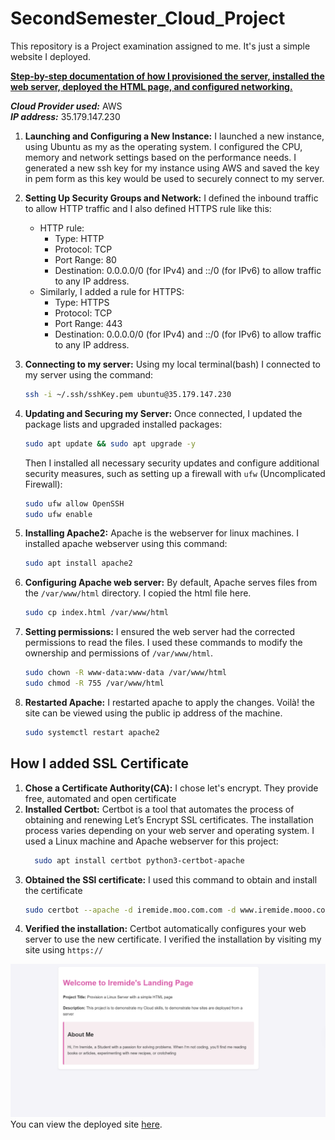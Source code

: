 # SecondSemester_Cloud_Project
This repository is a Project examination assigned to me. It's just a simple website I deployed.

**<u>Step-by-step documentation of how I provisioned the server, installed the web server, deployed the HTML page, and configured networking.</u>**

***Cloud Provider used:*** AWS <br>
***IP address:*** 35.179.147.230
1. **Launching and Configuring a New Instance:** I launched a new instance, using Ubuntu as my as the operating system. I configured the CPU, memory and network settings based on the performance needs. I generated a new ssh key for my instance using AWS and saved the key in pem form as this key would be used to securely connect to my server.
2. **Setting Up Security Groups and Network:** I defined the inbound traffic to allow HTTP traffic and I also defined HTTPS rule like this:
   *   HTTP rule:
         - Type: HTTP
         - Protocol: TCP
         - Port Range: 80
         - Destination: 0.0.0.0/0 (for IPv4) and ::/0 (for IPv6) to allow traffic to any IP address.
   * Similarly, I added a rule for HTTPS:
       - Type: HTTPS
       - Protocol: TCP
       - Port Range: 443
       - Destination: 0.0.0.0/0 (for IPv4) and ::/0 (for IPv6) to allow traffic to any IP address.

3. **Connecting to my server:** Using my local terminal(bash) I connected to my server using the command:
    ```bash
    ssh -i ~/.ssh/sshKey.pem ubuntu@35.179.147.230
    ```
4. **Updating and Securing my Server:** Once connected, I updated the package lists and upgraded installed packages:
    ```bash
    sudo apt update && sudo apt upgrade -y
    ```
    Then I installed all necessary security updates and configure additional security measures, such as setting up a firewall with `ufw` (Uncomplicated Firewall):
    ```bash
    sudo ufw allow OpenSSH
    sudo ufw enable
    ```
5. **Installing Apache2:** Apache is the webserver for linux machines. I installed apache webserver using this command:
   ```bash
   sudo apt install apache2
   ``` 
6. **Configuring Apache web server:** By default, Apache serves files from the `/var/www/html` directory. I    copied the html file here.
   ```bash
   sudo cp index.html /var/www/html
   ```
7. **Setting permissions:** I ensured the web server had the corrected permissions to read the files. I used these commands to modify the ownership and permissions of `/var/www/html`.
   ```bash
   sudo chown -R www-data:www-data /var/www/html
   sudo chmod -R 755 /var/www/html
   ```
8. **Restarted Apache:** I restarted apache to apply the changes. Voilà! the site can be viewed using the public ip address of the machine.
   ```bash
   sudo systemctl restart apache2
   ```

## How I added SSL Certificate
   1. **Chose a Certificate Authority(CA):** I chose let's encrypt. They provide free, automated and open certificate
   2. **Installed Certbot:** Certbot is a tool that automates the process of obtaining and renewing Let’s Encrypt SSL certificates. The installation process varies depending on your web server and operating system. I used a Linux machine and Apache webserver for this project:
      ```bash
        sudo apt install certbot python3-certbot-apache
      ```
   3. **Obtained the SSl certificate:** I used this command to obtain and install the certificate
      ```bash
      sudo certbot --apache -d iremide.moo.com.com -d www.iremide.mooo.com
      ```
   4. **Verified the installation:** Certbot automatically configures your web server to use the new certificate. I verified the installation by visiting my site using `https://`

![Screenshot of the site](./image.png)
You can view the deployed site [here](www.iremide.mooo.com).
